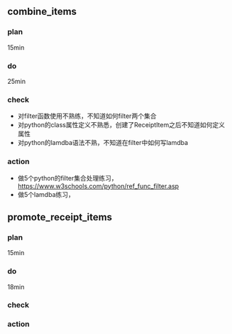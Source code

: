 ## combine_items
### plan

15min

### do

25min

### check

- 对filter函数使用不熟练，不知道如何filter两个集合
- 对python的class属性定义不熟悉，创建了ReceiptItem之后不知道如何定义属性
- 对python的lamdba语法不熟，不知道在filter中如何写lamdba

### action
- 做5个python的filter集合处理练习，https://www.w3schools.com/python/ref_func_filter.asp
- 做5个lamdba练习，



## promote_receipt_items
### plan

15min

### do

18min

### check



### action

